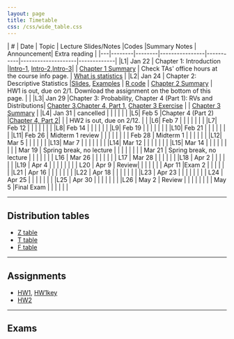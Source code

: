 ```yaml
---
layout: page
title: Timetable
css: /css/wide_table.css
---
```




| # | Date | Topic    | Lecture Slides/Notes         |Codes      |Summary Notes  | Announcement| Extra reading |
|---|--------|--------|----------------|-----------|--------------------|-------------|
|L1| Jan 22 | Chapter 1: Introduction  |[Intro-1](https://github.com/dzwang91/stat324/raw/gh-pages/lectures/stat324intro1.pdf), [Intro-2](https://github.com/dzwang91/stat324/raw/gh-pages/lectures/stat324intro2.pptx),[Intro-3](https://github.com/dzwang91/stat324/raw/gh-pages/lectures/stat324intro3.pdf)|      | [Chapter 1 Summary](https://github.com/dzwang91/stat324/raw/gh-pages/notessummary/Chapter1notes.pdf) | Check TAs' office hours at the course info page.   |  [What is statistics](https://github.com/dzwang91/stat371/raw/gh-pages/extrareading/what-is-statistics.pdf)     |
|L2| Jan 24 | Chapter 2: Descriptive Statistics  |[Slides](https://github.com/dzwang91/stat324/raw/gh-pages/lectures/chapter2.pdf), [Examples](https://github.com/dzwang91/stat324/raw/gh-pages/lectures/chapter2-examples.pptx) | [R code](https://github.com/dzwang91/stat324/raw/gh-pages/R/chapter2R.txt)  | [Chapter 2 Summary](https://github.com/dzwang91/stat324/raw/gh-pages/notessummary/Chapter2notes.pdf) |   HW1 is out, due on 2/1. Download the assignment on the bottom of this page.   |     |
|L3| Jan 29 |Chapter 3: Probability, Chapter 4 (Part 1): RVs and Distributions| [Chapter 3](https://github.com/dzwang91/stat324/raw/gh-pages/lectures/chapter3.pdf),[Chapter 4, Part 1](https://github.com/dzwang91/stat324/raw/gh-pages/lectures/chapter4-1.pdf), [Chapter 3 Exercise](https://github.com/dzwang91/stat324/raw/gh-pages/lectures/Chapter3exercise.pptx)   | |  [Chapter 3 Summary](https://github.com/dzwang91/stat324/raw/gh-pages/notessummary/Chapter3notes.pdf)   |
|L4| Jan 31 | cancelled |   |    |    |      |    |
|L5| Feb 5 |Chapter 4 (Part 2)  |[Chapter 4, Part 2](https://github.com/dzwang91/stat324/raw/gh-pages/lectures/chapter4-2.pdf)|  | |  HW2 is out, due on 2/12.  |      |
|L6| Feb 7 |  | |    |    |      |      |
|L7| Feb 12 | |   |    |    |    |      |
|L8| Feb 14 | |     |    |     |      |
|L9| Feb 19 |  | |  |    |  |      |
|L10| Feb 21 | |  |  |    |       |      |
|L11| Feb 26 | Midterm 1 review |    |     |    |        |      |
|  | Feb 28 | Midterm 1 |    |   |    |      |      |
|L12| Mar 5 |  |   |  |     |      |
|L13| Mar 7 |   | | |  |      |      |
|L14| Mar 12 |  |   |   |  |      |      |
|L15| Mar 14 | | |   |   |      |      |
| | Mar 19 | Spring break, no lecture | |    |      |      |      |
| | Mar 21 | Spring break, no lecture |   |       |      |      |      |
| L16   | Mar 26 |   |       |      |      |      |
| L17   | Mar 28 |  |       |      |      |      |
|L18 | Apr 2 |  |  |      | |      |
|L19 | Apr 4 |   |    |     | |   |  |
| L20  | Apr 9 | Review|     |      |      |      |
|  | Apr 11 |Exam 2 |      |     |   |  |  |
|L21 | Apr 16 |  |      |     |  |   |  |
|L22 | Apr 18 | |  |   |    |  |  |
|L23 | Apr 23 | |  |     |  |  |      |
| L24 | Apr 25 | |       |  |  |  |  |
|L25 | Apr 30 | |  |     |   |  |  |
|L26 | May 2 | Review  |        |     |    |  |  |
| | May 5  |Final Exam |         |     |    |  |  |

-----------------------------------------------------------------------------------------------
## Distribution tables

- [Z table](https://github.com/dzwang91/stat324/raw/gh-pages/distributiontables/Ztable.pdf   )
- [T table](https://github.com/dzwang91/stat324/raw/gh-pages/distributiontables/T-table.pdf)
- [F table](https://github.com/dzwang91/stat324/raw/gh-pages/distributiontables/F-table.pdf)

-------------------------------------------------------------------------------------------------

## Assignments
- [HW1](https://github.com/dzwang91/stat324/raw/gh-pages/hw/hw1.pdf), [HW1key](https://github.com/dzwang91/stat324/raw/gh-pages/hw/hw1key.pdf)
- [HW2](https://github.com/dzwang91/stat324/raw/gh-pages/hw/hw2.pdf) 


--------------------------------------------------------------------------------------------------

## Exams








